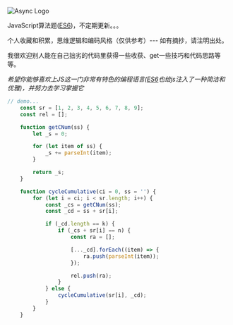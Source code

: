 ![Async Logo](https://yunxi-material-library.oss-cn-hangzhou.aliyuncs.com/recordImg/786/EsSfKfAaMz.png)

JavaScript算法题([ES6](http://es6.ruanyifeng.com/))，不定期更新。。。

个人收藏和积累，思维逻辑和编码风格（仅供参考）--- 如有摘抄，请注明出处。

我很欢迎别人能在自己拙劣的代码里获得一些收获、get一些技巧和代码思路等等。

*希望你能够喜欢上JS这一门非常有特色的编程语言([ES6](http://es6.ruanyifeng.com/)也给js注入了一种简洁和优雅)，并努力去学习掌握它*


```javascript
// demo...
    const sr = [1, 2, 3, 4, 5, 6, 7, 8, 9];
    const rel = [];

    function getCNum(ss) {
        let _s = 0;

        for (let item of ss) {
            _s += parseInt(item);
        }

        return _s;
    }

    function cycleCumulative(ci = 0, ss = '') {
        for (let i = ci; i < sr.length; i++) {
            const _cs = getCNum(ss);
            const _cd = ss + sr[i];

            if (_cd.length == k) {
                if (_cs + sr[i] == n) {
                    const ra = [];

                    [..._cd].forEach((item) => {
                        ra.push(parseInt(item));
                    });

                    rel.push(ra);
                }
            } else {
                cycleCumulative(sr[i], _cd);
            }
        }
    }
```
